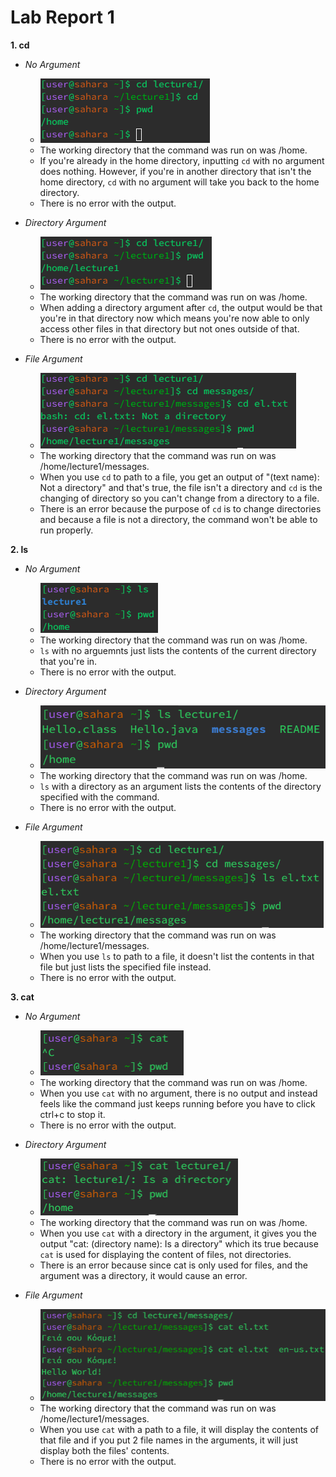# Lab Report 1
__1. cd__
   - *No Argument*
        - ![Image](cdNoArgument.png)
        - The working directory that the command was run on was /home.
        - If you're already in the home directory, inputting `cd` with no argument does nothing. However, if you're in another directory that isn't the home directory, `cd` with no argument will take you back to the home directory.
        - There is no error with the output.
    
   - *Directory Argument*
        - ![Image](cdDirectoryArgument.png)
        - The working directory that the command was run on was /home.
        - When adding a directory argument after `cd`, the output would be that you're in that directory now which means you're now able to only access other files in that directory but not ones outside of that.
        - There is no error with the output.

   - *File Argument*
        - ![Image](cdFileArgument.png)
        - The working directory that the command was run on was /home/lecture1/messages.
        - When you use `cd` to path to a file, you get an output of "(text name): Not a directory" and that's true, the file isn't a directory and `cd` is the changing of directory so you can't change from a directory to a file.
        - There is an error because the purpose of `cd` is to change directories and because a file is not a directory, the command won't be able to run properly.  

__2. ls__
   - *No Argument*
        - ![Image](lsNoArgument.png)
        - The working directory that the command was run on was /home.
        - `ls` with no arguemnts just lists the contents of the current directory that you're in.
        - There is no error with the output.
    
   - *Directory Argument*
        - ![Image](lsDirectoryArgument.png)
        - The working directory that the command was run on was /home.
        - `ls` with a directory as an argument lists the contents of the directory specified with the command.
        - There is no error with the output.
    
   - *File Argument*
        - ![Image](lsFileArgument.png)
        - The working directory that the command was run on was /home/lecture1/messages.
        - When you use `ls` to path to a file, it doesn't list the contents in that file but just lists the specified file instead.
        - There is no error with the output.
    
__3. cat__
   - *No Argument*
        - ![Image](catNoArgument.png)
        - The working directory that the command was run on was /home.
        - When you use `cat` with no argument, there is no output and instead feels like the command just keeps running before you have to click ctrl+c to stop it.
        - There is no error with the output.
    
   - *Directory Argument*
        - ![Image](catDirectoryArgument.png)
        - The working directory that the command was run on was /home.
        - When you use `cat` with a directory in the argument, it gives you the output "cat: (directory name): Is a directory" which its true because `cat` is used for displaying the content of files, not directories.
        - There is an error because since cat is only used for files, and the argument was a directory, it would cause an error.
    
   - *File Argument*
        - ![Image](catFileArgument.png)
        - The working directory that the command was run on was /home/lecture1/messages.
        - When you use `cat` with a path to a file, it will display the contents of that file and if you put 2 file names in the arguments, it will just display both the files' contents.
        - There is no error with the output.
